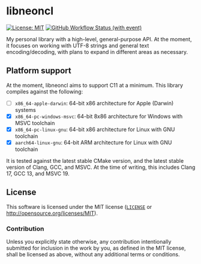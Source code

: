 # libneoncl

[![License: MIT](https://img.shields.io/badge/License-MIT-blue.svg?style=flat-square)](https://opensource.org/licenses/MIT)
[![GitHub Workflow Status (with event)](https://img.shields.io/github/actions/workflow/status/neoncitylights/libneoncl/.github%2Fworkflows%2Fcmake-multi-platform.yml?style=flat-square&logo=github)](https://github.com/neoncitylights/libneoncl/actions/workflows/cmake-multi-platform.yml)

My personal library with a high-level, general-purpose API. At the moment, it focuses on working with UTF-8 strings and general text encoding/decoding, with plans to expand in different areas as necessary.

## Platform support

At the moment, libneoncl aims to support C11 at a minimum. This library compiles against the following:

- [ ] `x86_64-apple-darwin`: 64-bit x86 architecture for Apple (Darwin) systems
- [x] `x86_64-pc-windows-msvc`: 64-bit 8x86 architecture for Windows with MSVC toolchain
- [x] `x86_64-pc-linux-gnu`: 64-bit x86 architecture for Linux with GNU toolchain
- [x] `aarch64-linux-gnu`: 64-bit ARM architecture for Linux with GNU toolchain

It is tested against the latest stable CMake version, and the latest stable version of Clang, GCC, and MSVC. At the time of writing, this includes Clang 17, GCC 13, and MSVC 19.

## License

This software is licensed under the MIT license ([`LICENSE`](./LICENSE) or <http://opensource.org/licenses/MIT>).

### Contribution

Unless you explicitly state otherwise, any contribution intentionally submitted for inclusion in the work by you, as defined in the MIT license, shall be licensed as above, without any additional terms or conditions.
